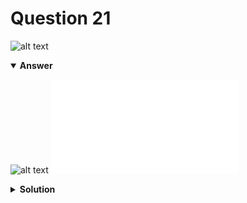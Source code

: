 # Question 21
![alt text](q21.png)

<details open>
<summary><b>Answer</b></summary>

![alt text](a21.svg)
![alt text](a21.py)
</details>

<details>
<summary><b>Solution</b></summary>

![alt text](s21.png)

    </details>